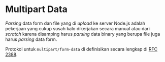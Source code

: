 # Multipart Data

_Parsing_ data form dan file yang di _upload_ ke server Node.js adalah pekerjaan yang cukup susah kalo dikerjakan secara manual atau dari _scratch_ karena disamping harus _parsing_ data binary yang berupa file juga harus _parsing_ data form.

Protokol untuk `multipart/form-data` di definisikan secara lengkap di [RFC 2388](https://www.ietf.org/rfc/rfc2388.txt).

